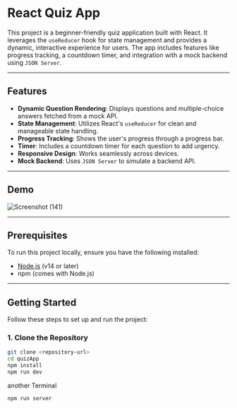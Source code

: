 # React Quiz App

This project is a beginner-friendly quiz application built with React. It leverages the `useReducer` hook for state management and provides a dynamic, interactive experience for users. The app includes features like progress tracking, a countdown timer, and integration with a mock backend using `JSON Server`.

---

## Features

- **Dynamic Question Rendering**: Displays questions and multiple-choice answers fetched from a mock API.
- **State Management**: Utilizes React's `useReducer` for clean and manageable state handling.
- **Progress Tracking**: Shows the user's progress through a progress bar.
- **Timer**: Includes a countdown timer for each question to add urgency.
- **Responsive Design**: Works seamlessly across devices.
- **Mock Backend**: Uses `JSON Server` to simulate a backend API.

---

## Demo

![Screenshot (141)](https://github.com/user-attachments/assets/9e4816dd-cac3-48b4-a2a1-fb48d32c1128)

---

## Prerequisites

To run this project locally, ensure you have the following installed:

- [Node.js](https://nodejs.org/) (v14 or later)
- npm (comes with Node.js)

---

## Getting Started

Follow these steps to set up and run the project:

### 1. Clone the Repository

```bash
git clone <repository-url>
cd quizApp
npm install
npm run dev
```
another Terminal
```bash
npm run server
```
